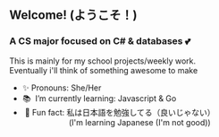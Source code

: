## Welcome! (ようこそ！)

### A CS major focused on C# & databases 💕
This is mainly for my school projects/weekly work. 
<br>Eventually i'll think of something awesome to make
- ✨ Pronouns: She/Her
- 📚 &nbsp;I’m currently learning: Javascript & Go
- &nbsp;🎈 Fun fact: 私は日本語を勉強してる（良いじゃない）
<br>&nbsp;&nbsp;&nbsp;&nbsp;&nbsp;&nbsp;&nbsp;&nbsp;&nbsp;&nbsp;&nbsp;&nbsp;&nbsp;&nbsp;&nbsp;&nbsp;&nbsp;&nbsp;&nbsp;&nbsp;&nbsp;(I'm learning Japanese (I'm not good))
